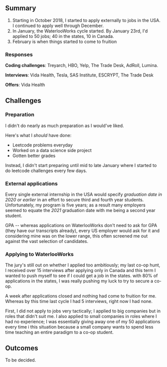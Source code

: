 ## Summary

1. Starting in October 2018, I started to apply externally to jobs in the USA. I continued to apply well through December.
2. In January, the WaterlooWorks cycle started. By January 23rd, I'd applied to 50 jobs; 40 in the states, 10 in Canada.
3. February is when things started to come to fruition

### Responses

**Coding challenges**: Treyarch, HBO, Yelp, The Trade Desk, AdRoll, Lumina.

**Interviews**: Vida Health, Tesla, SAS Institute, ESCRYPT, The Trade Desk

**Offers**: Vida Health

## Challenges

### Preparation

I didn't do nearly as much preparation as I would've liked.

Here's what I *should* have done:

* Leetcode problems everyday
* Worked on a data science side project
* Gotten better grades

Instead, I didn't start preparing until mid to late January where I started to do leetcode challenges every few days.

### External applications 

Every single external internship in the USA would specify *graduation date in 2020 or earlier* in an effort to secure third and fourth year students. Unfortunately, my program is five years; as a result many employers seemed to equate the *2021* graduation date with me being a second year student.

GPA -- whereas applications on WaterlooWorks don't need to ask for GPA (they have our transcripts already), every US employer would ask for it and considering mine was on the lower range, this often screened me out against the vast selection of candidates.

### Applying to WaterlooWorks

The jury's still out on whether I applied too ambitiously; my last co-op hunt, I received over 15 interviews after applying only in Canada and this term I wanted to push myself to see if I could get a job in the states. with 80% of applications in the states, I was really pushing my luck to try to secure a co-op.

A week after applications closed and nothing had come to fruition for me. Whereas by this time last cycle I had 5 interviews, right now I had none.

First, I did not apply to jobs very tactically; I applied to big companies but in roles that didn't suit me. I also applied to small companies in roles where I had no experience; I was essentially giving away one of my 50 applications every time i this situation because a small company wants to spend less time teaching an entire paradigm to a co-op student.

## Outcomes

To be decided.